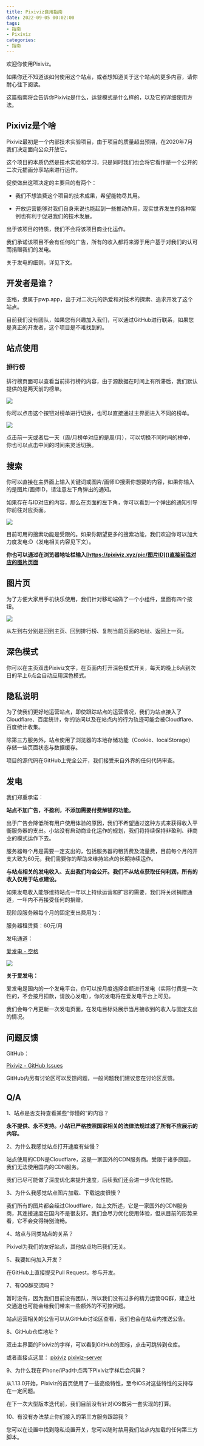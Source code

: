 ```yaml
---
title: Pixiviz食用指南
date: 2022-09-05 00:02:00
tags:
- 指南
- Pixiviz
categories:
- 指南
---
```

欢迎你使用Pixiviz。

如果你还不知道该如何使用这个站点，或者想知道关于这个站点的更多内容，请你耐心往下阅读。

这篇指南将会告诉你Pixiviz是什么，运营模式是什么样的，以及它的详细使用方法。

<!-- more -->

## Pixiviz是个啥

Pixiviz最初是一个内部技术实验项目，由于项目的质量超出预期，在2020年7月我们决定面向公众开放它。

这个项目的本质仍然是技术实验和学习，只是同时我们也会将它看作是一个公开的二次元插画分享站来进行运作。

促使做出这项决定的主要目的有两个：

- 我们不想浪费这个项目的技术成果，希望能物尽其用。

- 开放运营能够对我们自身来说也能起到一些推动作用，现实世界发生的各种案例也有利于促进我们的技术发展。

出于该项目的特质，我们不会将该项目商业化运作。

我们承诺该项目不会有任何的广告，所有的收入都将来源于用户基于对我们的认可而捐赠我们的发电。

关于发电的细则，详见下文。

## 开发者是谁？

空格，隶属于pwp.app，出于对二次元的热爱和对技术的探索、追求开发了这个站点。

目前我们没有团队，如果您有兴趣加入我们，可以通过GitHub进行联系，如果您是真正的开发者，这个项目是不难找到的。

## 站点使用

### 排行榜

排行榜页面可以查看当前排行榜的内容，由于源数据在时间上有所滞后，我们默认提供的是两天前的榜单。

![](https://img.backrunner.top/hexo/200727/20200727011201.png)

你可以点击这个按钮对榜单进行切换，也可以直接通过主界面进入不同的榜单。

![](https://img.backrunner.top/hexo/200727/20200727011214.png)

点击前一天或者后一天（周/月榜单对应的是周/月），可以切换不同时间的榜单，你也可以点击中间的时间来灵活切换。

## 搜索

你可以直接在主界面上输入关键词或图片/画师ID搜索你想要的内容，如果你输入的是图片/画师ID，请注意左下角弹出的通知。

如果存在与ID对应的内容，那么在页面的左下角，你可以看到一个弹出的通知引导你前往对应页面。

![](https://img.backrunner.top/hexo/200727/20200727021832.png)

目前可用的搜索功能是受限的。如果你期望更多的搜索功能，我们欢迎你可以加大力度发电:D（发电相关内容见下文）。

**你也可以通过在浏览器地址栏输入[https://pixiviz.xyz/pic/图片ID]()直接前往对应的图片页面**

## 图片页

为了方便大家用手机快乐使用，我们针对移动端做了一个小组件，里面有四个按钮。

![](https://img.backrunner.top/hexo/200727/20200727011805.png)

从左到右分别是回到主页、回到排行榜、复制当前页面的地址、返回上一页。

## 深色模式

你可以在主页双击Pixiviz文字，在页面内打开深色模式开关，每天的晚上6点到次日的早上6点会自动应用深色模式。

## 隐私说明

为了使我们更好地运营站点，即使跟踪站点的运营情况，我们为站点接入了Cloudflare、百度统计，你的访问以及在站点内的行为轨迹可能会被Cloudflare、百度统计收集。

除第三方服务外，站点使用了浏览器的本地存储功能（Cookie、localStorage）存储一些页面状态与数据缓存。

项目的源代码在GitHub上完全公开，我们接受来自外界的任何代码审查。

## 发电

我们郑重承诺：

**站点不加广告，不盈利，不添加需要付费解锁的功能。**

出于广告会降低所有用户使用体验的原因，我们不希望通过这种方式来获得收入平衡服务器的支出。小站没有启动商业化运作的规划，我们将持续保持非盈利、非商业的模式运作下去。

服务器每个月是需要一定支出的，包括服务器的租赁费及流量费，目前每个月的开支大致为60元，我们需要你的帮助来维持站点的长期持续运作。

**与站点相关的发电收入、支出我们均会公开。我们不从站点获取任何利润，所有的收入仅用于站点建设。**

如果发电收入能够维持站点一年以上持续运营和扩容的需要，我们将关闭捐赠通道，一年内不再接受任何的捐赠。

现阶段服务器每个月的固定支出费用为：

服务器租赁费：60元/月

发电通道：

[爱发电 - 空格](https://afdian.net/@backrunner)

![](https://img.backrunner.top/hexo/200727/20200727021707.png)

**关于爱发电：**

爱发电是国内的一个发电平台，你可以按月度选择金额进行发电（实际付费是一次性的，不会按月扣款，请放心发电），你的发电将在爱发电平台上可见。

我们会每个月更新一次发电页面，在发电目标处展示当月接收到的收入与固定支出的情况。

## 问题反馈

GitHub：

[Pixiviz - GitHub Issues](https://github.com/pwp-app/pixiviz/issues)

GitHub内另有讨论区可以反馈问题，一般问题我们建议您在讨论区反馈。

## Q/A

1、站点是否支持查看某些“你懂的”的内容？

**永不提供、永不支持。小站已严格按照国家相关的法律法规过滤了所有不应展示的内容。**

2、为什么我感觉站点打开速度有些慢？

站点使用的CDN是Cloudflare，这是一家国外的CDN服务商。受限于诸多原因，我们无法使用国内的CDN服务。

我们已尽可能做了深度优化来提升速度，后续我们还会进一步优化性能。

3、为什么我感觉站点图片加载、下载速度很慢？

我们所有的图片都会经过Cloudflare，如上文所述，它是一家国外的CDN服务商，其连接速度在国内不是很友好。我们会尽力优化使用体验，但从目前的形势来看，它不会变得特别流畅。

4、站点与同类站点的关系？

Pixivel为我们的友好站点，其他站点均已我们无关。

5、我要如何加入开发？

在GitHub上直接提交Pull Request，参与开发。

7、有QQ群交流吗？

暂时没有，因为我们目前没有团队，所以我们没有过多的精力运营QQ群，建立社交通道也可能会给我们带来一些额外的不可控问题。

站点运营相关的公告可以从GitHub讨论区查看，我们也会在站点内推送公告。

8、GitHub仓库地址？

双击主界面的Pixiviz的字样，可以看到GitHub的图标，点击可跳转到仓库。

或者直接点这里：
[pixiviz](https://github.com/pwp-app/pixiviz)
[pixiviz-server](https://github.com/pwp-app/pixiviz-server)

9、为什么我在iPhone/iPad中点两下Pixiviz字样后会闪屏？

从1.13.0开始，Pixiviz的首页使用了一些高级特性，至今iOS对这些特性的支持存在一定问题。

在下一次大型版本迭代前，我们目前没有针对iOS做另一套实现的打算。

10、有没有办法禁止你们接入的第三方服务跟踪我？

您可以在设置中找到隐私设置开关，您可以随时禁用我们站点内加载的任何第三方脚本。

